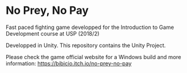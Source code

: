# No Prey, No Pay
Fast paced fighting game developped for the Introduction to Game Development course at USP (2018/2)

Developped in Unity.
This repository contains the Unity Project.

Please check the game official website for a Windows build and more information: https://bibicio.itch.io/no-prey-no-pay
